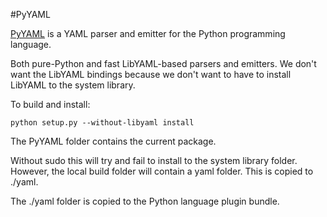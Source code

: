 #PyYAML

[PyYAML](http://pyyaml.org/wiki/PyYAML) is a YAML parser and emitter for the Python programming language.

Both pure-Python and fast LibYAML-based parsers and emitters. We don't want the LibYAML bindings because we don't want to have to install LibYAML to the system library.

To build and install:

	python setup.py --without-libyaml install

The PyYAML folder contains the current package.

Without sudo this will try and fail to install to the system library folder. However, the local build folder will contain a yaml folder. This is copied to ./yaml.

The ./yaml folder is copied to the Python language plugin bundle.



